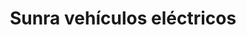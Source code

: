 ---
title: "Sunra vehículos eléctricos"
url: /martinez/sunra-vehiculos-electricos/
shop: motocicleta
---